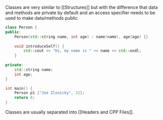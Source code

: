Classes are very similar to [[Structures]] but with the difference that data and methods are private by default and an access specifier needs to be used to make data/methods public.
```c++
class Person {
public:
	Person(std::string name, int age) : name(name), age(age) {}
	
	void introduceSelf() {
		std::cout << "Hi, my name is " << name << std::endl;
	}
	
private:
	std::string name;
	int age;
}

int main() {
	Person p1 {"Joe Zlonicky", 22};
	return 0;
}
```

Classes are usually separated into [[Headers and CPP Files]].